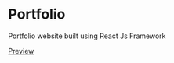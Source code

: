 <h1>Portfolio</h1>

<p>Portfolio website built using React Js Framework </p>

<a href="https://orhmo.github.io/" >Preview</a>

